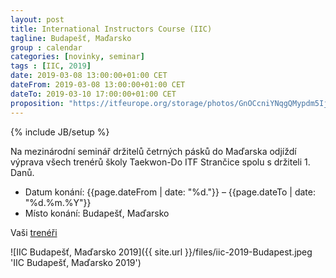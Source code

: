 ```yaml
---
layout: post
title: International Instructors Course (IIC)
tagline: Budapešť, Maďarsko
group : calendar
categories: [novinky, seminar]
tags : [IIC, 2019]
date: 2019-03-08 13:00:00+01:00 CET
dateFrom: 2019-03-08 13:00:00+01:00 CET
dateTo: 2019-03-10 17:00:00+01:00 CET
proposition: "https://itfeurope.org/storage/photos/GnOCcniYNqgQMypdm5IjWVWgJO1uQBCj3sWuHtSE.pdf"
---
```


{% include JB/setup %}

Na mezinárodní seminář držitelů četrných pásků do Maďarska odjíždí výprava všech trenérů školy Taekwon-Do ITF Strančice spolu s držiteli 1. Danů.

- Datum konání: {{page.dateFrom | date: "%d."}} – {{page.dateTo | date: "%d.%m.%Y"}}
- Místo konání: Budapešť, Maďarsko

Vaši [trenéři](/treneri)


![IIC Budapešť, Maďarsko 2019]({{ site.url }}/files/iic-2019-Budapest.jpeg 'IIC Budapešť, Maďarsko 2019')
